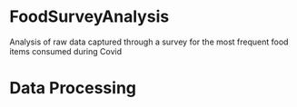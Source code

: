 # FoodSurveyAnalysis
Analysis of raw data captured through a survey for the most frequent food items consumed during Covid
# Data Processing
